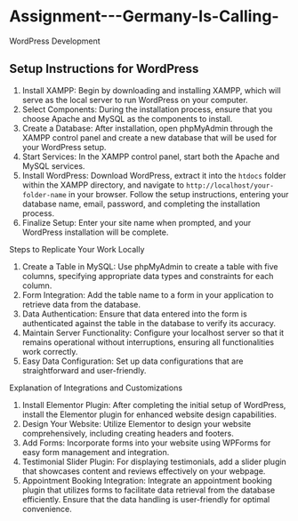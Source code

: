 # Assignment---Germany-Is-Calling-
WordPress Development  


## Setup Instructions for WordPress

1. Install XAMPP: Begin by downloading and installing XAMPP, which will serve as the local server to run WordPress on your computer.
2. Select Components: During the installation process, ensure that you choose Apache and MySQL as the components to install.
3. Create a Database: After installation, open phpMyAdmin through the XAMPP control panel and create a new database that will be used for your WordPress setup.
4. Start Services: In the XAMPP control panel, start both the Apache and MySQL services.
5. Install WordPress: Download WordPress, extract it into the `htdocs` folder within the XAMPP directory, and navigate to `http://localhost/your-folder-name` in your browser. Follow the setup instructions, entering your database name, email, password, and completing the installation process.
6. Finalize Setup: Enter your site name when prompted, and your WordPress installation will be complete.

 Steps to Replicate Your Work Locally

1. Create a Table in MySQL: Use phpMyAdmin to create a table with five columns, specifying appropriate data types and constraints for each column.
2. Form Integration: Add the table name to a form in your application to retrieve data from the database.
3. Data Authentication: Ensure that data entered into the form is authenticated against the table in the database to verify its accuracy.
4. Maintain Server Functionality: Configure your localhost server so that it remains operational without interruptions, ensuring all functionalities work correctly.
5. Easy Data Configuration: Set up data configurations that are straightforward and user-friendly.

Explanation of Integrations and Customizations

1. Install Elementor Plugin: After completing the initial setup of WordPress, install the Elementor plugin for enhanced website design capabilities.
2. Design Your Website: Utilize Elementor to design your website comprehensively, including creating headers and footers.
3. Add Forms: Incorporate forms into your website using WPForms for easy form management and integration.
4. Testimonial Slider Plugin: For displaying testimonials, add a slider plugin that showcases content and reviews effectively on your webpage.
5. Appointment Booking Integration: Integrate an appointment booking plugin that utilizes forms to facilitate data retrieval from the database efficiently. Ensure that the data handling is user-friendly for optimal convenience.
